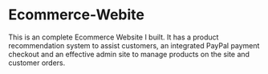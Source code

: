 # Ecommerce-Webite
This is an complete Ecommerce Website I built. It has a product recommendation system to assist customers, an integrated PayPal payment checkout and an effective admin site to manage products on the site and customer orders.
